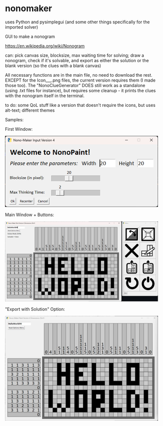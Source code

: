 # nonomaker
uses Python and pysimplegui (and some other things specifically for the imported solver) 

GUI to make a nonogram

https://en.wikipedia.org/wiki/Nonogram

can: pick canvas size, blocksize, max waiting time for solving; draw a nonogram, check if it's solvable, and export as either the solution or the blank version (so the clues with a blank canvas)

All necessary functions are in the main file, no need to download the rest. EXCEPT for the Icon___.png files, the current version requires them (I made those too). The "NonoClueGenerator" DOES still work as a standalone (using .txt files for instance), but requires some cleanup - it prints the clues with the nonogram itself in the terminal.

to do: some QoL stuff like a version that doesn't require the icons, but uses alt-text; different themes

Samples:

First Window: 

![Screenshot](ScreenshotWin1.png)

Main Window + Buttons: 

![Screenshot](ScreenshotWinMain.png)

"Export with Solution" Option:

![Screenshot](HelloWorldV4.png)
